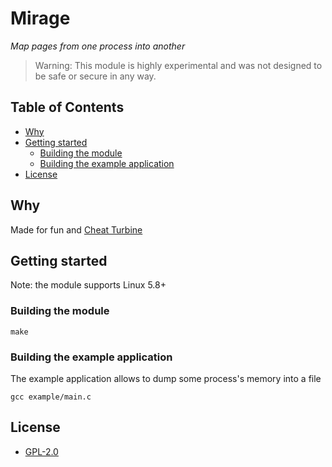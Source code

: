 # Mirage
_Map pages from one process into another_

> Warning: This module is highly experimental and was not designed to be safe or secure in any way.

## Table of Contents
- [Why](#why)
- [Getting started](#getting-started)
    - [Building the module](#building-the-module)
    - [Building the example application](#building-the-example-application)
- [License](#license)

## Why
Made for fun and [Cheat Turbine](https://github.com/rednik1337/CheatTurbine)

## Getting started
Note: the module supports Linux 5.8+
### Building the module
```
make
```
### Building the example application
The example application allows to dump some process's memory into a file
```
gcc example/main.c
```

## License
- [GPL-2.0](LICENSE)
